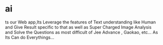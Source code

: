# ai
ts our Web app,Its Leverage the features of Text understanding like Human and Give Result specific to that as well as Super Charged Image Analysis and  Solve the Questions as most difficult of Jee Advance , Gaokao, etc... As Its Can do Everythings...
